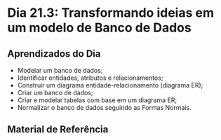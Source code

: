 # Dia 21.3: Transformando ideias em um modelo de Banco de Dados

## Aprendizados do Dia

- Modelar um banco de dados;
- Identificar entidades, atributos e relacionamentos;
- Construir um diagrama entidade-relacionamento (diagrama ER);
- Criar um banco de dados;
- Criar e modelar tabelas com base em um diagrama ER;
- Normalizar o banco de dados seguindo as Formas Normais.

## Material de Referência

